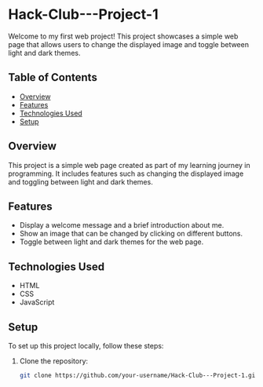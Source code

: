 # Hack-Club---Project-1

Welcome to my first web project! This project showcases a simple web page that allows users to change the displayed image and toggle between light and dark themes.

## Table of Contents

- [Overview](#overview)
- [Features](#features)
- [Technologies Used](#technologies-used)
- [Setup](#setup)


## Overview

This project is a simple web page created as part of my learning journey in programming. It includes features such as changing the displayed image and toggling between light and dark themes.

## Features

- Display a welcome message and a brief introduction about me.
- Show an image that can be changed by clicking on different buttons.
- Toggle between light and dark themes for the web page.

## Technologies Used

- HTML
- CSS
- JavaScript

## Setup

To set up this project locally, follow these steps:

1. Clone the repository:
   ```bash
   git clone https://github.com/your-username/Hack-Club---Project-1.git
